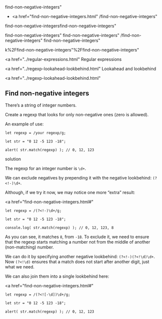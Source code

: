 find-non-negative-integers"

-   <a href="find-non-negative-integers.html"
    /find-non-negative-integers"

find-non-negative-integersfind-non-negative-integers"

<!-- -->

find-non-negative-integers"
find-non-negative-integers"
/find-non-negative-integers"
find-non-negative-integers"

k%2Ffind-non-negative-integers"%2Ffind-non-negative-integers" </a>

<a href="../regular-expressions.html" Regular expressions</span></a>

<a href="../regexp-lookahead-lookbehind.html" Lookahead and lookbehind</span></a>

<a href="../regexp-lookahead-lookbehind.html"

## Find non-negative integers

There’s a string of integer numbers.

Create a regexp that looks for only non-negative ones (zero is allowed).

An example of use:

    let regexp = /your regexp/g;

    let str = "0 12 -5 123 -18";

    alert( str.match(regexp) ); // 0, 12, 123

solution

The regexp for an integer number is `\d+`.

We can exclude negatives by prepending it with the negative lookbehind: `(?<!-)\d+`.

Although, if we try it now, we may notice one more “extra” result:

<a href="find-non-negative-integers.html#"
<a href="find-non-negative-integers.html#" class="toolbar__button toolbar__button_edit" title="open in sandbox"></a>

    let regexp = /(?<!-)\d+/g;

    let str = "0 12 -5 123 -18";

    console.log( str.match(regexp) ); // 0, 12, 123, 8

As you can see, it matches `8`, from `-18`. To exclude it, we need to ensure that the regexp starts matching a number not from the middle of another (non-matching) number.

We can do it by specifying another negative lookbehind: `(?<!-)(?<!\d)\d+`. Now `(?<!\d)` ensures that a match does not start after another digit, just what we need.

We can also join them into a single lookbehind here:

<a href="find-non-negative-integers.html#"
<a href="find-non-negative-integers.html#" class="toolbar__button toolbar__button_edit" title="open in sandbox"></a>

    let regexp = /(?<![-\d])\d+/g;

    let str = "0 12 -5 123 -18";

    alert( str.match(regexp) ); // 0, 12, 123
